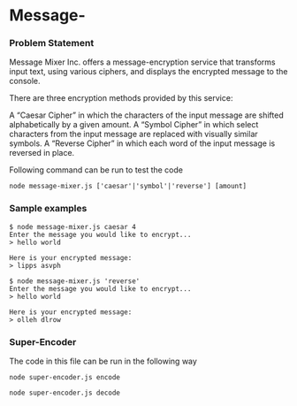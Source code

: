 # Message-

### Problem Statement

Message Mixer Inc. offers a message-encryption service that transforms input text, using various ciphers, and displays the encrypted message to the console.

There are three encryption methods provided by this service:

A “Caesar Cipher” in which the characters of the input message are shifted alphabetically by a given amount.
A “Symbol Cipher” in which select characters from the input message are replaced with visually similar symbols.
A “Reverse Cipher” in which each word of the input message is reversed in place.

Following command can be run to test the code

```
node message-mixer.js ['caesar'|'symbol'|'reverse'] [amount]
```

### Sample examples

```
$ node message-mixer.js caesar 4
Enter the message you would like to encrypt...
> hello world
 
Here is your encrypted message:
> lipps asvph
 
$ node message-mixer.js 'reverse'
Enter the message you would like to encrypt...
> hello world
 
Here is your encrypted message:
> olleh dlrow
```

### Super-Encoder

The code in this file can be run in the following way

```
node super-encoder.js encode

node super-encoder.js decode
```
